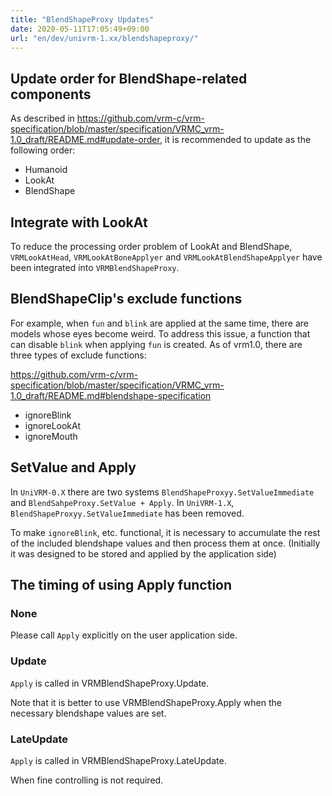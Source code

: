 ```yaml
---
title: "BlendShapeProxy Updates"
date: 2020-05-11T17:05:49+09:00
url: "en/dev/univrm-1.xx/blendshapeproxy/"
---
```


## Update order for BlendShape-related components

As described in https://github.com/vrm-c/vrm-specification/blob/master/specification/VRMC_vrm-1.0_draft/README.md#update-order, it is recommended to update as the following order:

* Humanoid
* LookAt
* BlendShape

## Integrate with LookAt

To reduce the processing order problem of LookAt and BlendShape, `VRMLookAtHead`, `VRMLookAtBoneApplyer` and `VRMLookAtBlendShapeApplyer` have been integrated into `VRMBlendShapeProxy`.

## BlendShapeClip's exclude functions

For example, when `fun` and `blink` are applied at the same time, there are models whose eyes become weird.
To address this issue, a function that can disable `blink` when applying `fun` is created. As of vrm1.0, there are three types of exclude functions:

https://github.com/vrm-c/vrm-specification/blob/master/specification/VRMC_vrm-1.0_draft/README.md#blendshape-specification

* ignoreBlink
* ignoreLookAt
* ignoreMouth

## SetValue and Apply

In `UniVRM-0.X` there are two systems `BlendShapeProxyy.SetValueImmediate` and `BlendSahpeProxy.SetValue + Apply`. In `UniVRM-1.X`, `BlendShapeProxyy.SetValueImmediate` has been removed.

To make `ignoreBlink`, etc. functional, it is necessary to accumulate the rest of the included blendshape values and then process them at once. (Initially it was designed to be stored and applied by the application side)

## The timing of using Apply function

### None

Please call `Apply` explicitly on the user application side.

### Update

`Apply` is called in VRMBlendShapeProxy.Update.

Note that it is better to use VRMBlendShapeProxy.Apply when the necessary blendshape values are set.

### LateUpdate

`Apply` is called in VRMBlendShapeProxy.LateUpdate.

When fine controlling is not required.

